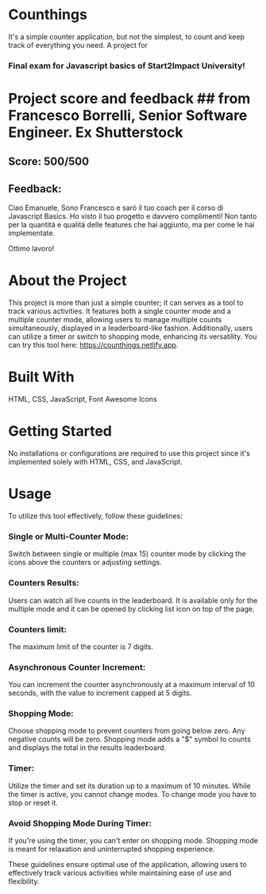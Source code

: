 # Counthings
It's a simple counter application, but not the simplest, to count and keep track of everything you need. A project for 
### Final exam for Javascript basics of Start2Impact University!
# Project score and feedback ## from Francesco Borrelli, Senior Software Engineer. Ex Shutterstock
## Score: 500/500
## Feedback:
Ciao Emanuele,
Sono Francesco e saró il tuo coach per il corso di Javascript Basics.
Ho visto il tuo progetto e davvero complimenti! Non tanto per la quantitá e qualitá delle features che hai aggiunto, ma per come le hai implementate.

Ottimo lavoro!

# About the Project
This project is more than just a simple counter; it can serves as a tool to track various activities. It features both a single counter mode and a multiple counter mode, allowing users to manage multiple counts simultaneously, displayed in a leaderboard-like fashion. Additionally, users can utilize a timer or switch to shopping mode, enhancing its versatility. You can try this tool here: https://counthings.netlify.app.

# Built With
HTML, CSS, JavaScript, Font Awesome Icons
# Getting Started
No installations or configurations are required to use this project since it's implemented solely with HTML, CSS, and JavaScript.
# Usage
To utilize this tool effectively, follow these guidelines:

### Single or Multi-Counter Mode:
Switch between single or multiple (max 15) counter mode by clicking the icons above the counters or adjusting settings.
### Counters Results: 
Users can watch all live counts in the leaderboard. It is available only for the multiple mode and it can be opened by clicking list icon on top of the page.
### Counters limit:
The maximum limit of the counter is 7 digits.
### Asynchronous Counter Increment: 
You can increment the counter asynchronously at a maximum interval of 10 seconds, with the value to increment capped at 5 digits.
### Shopping Mode: 
Choose shopping mode to prevent counters from going below zero. Any negative counts will be zero. Shopping mode adds a "$" symbol to counts and displays the total in the results leaderboard.
### Timer:
Utilize the timer and set its duration up to a maximum of 10 minutes. While the timer is active, you cannot change modes. To change mode you have to stop or reset it.
### Avoid Shopping Mode During Timer: 
If you're using the timer, you can't enter on shopping mode. Shopping mode is meant for relaxation and uninterrupted shopping experience.

These guidelines ensure optimal use of the application, allowing users to effectively track various activities while maintaining ease of use and flexibility.
